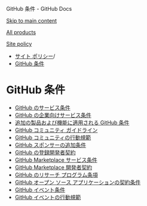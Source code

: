 GitHub 条件 - GitHub Docs

[Skip to main content](#main-content)

[All products](/ja)

[Site policy](/site-policy)

* [サイト ポリシー](/ja/site-policy)/
* [GitHub 条件](/ja/site-policy/github-terms)

GitHub 条件
==========

* [GitHub のサービス条件](/ja/site-policy/github-terms/github-terms-of-service)
* [GitHub の企業向けサービス条件](/ja/site-policy/github-terms/github-corporate-terms-of-service)
* [追加の製品および機能に適用される GitHub 条件](/ja/site-policy/github-terms/github-terms-for-additional-products-and-features)
* [GitHub コミュニティ ガイドライン](/ja/site-policy/github-terms/github-community-guidelines)
* [GitHub コミュニティの行動規範](/ja/site-policy/github-terms/github-community-code-of-conduct)
* [GitHub スポンサーの追加条件](/ja/site-policy/github-terms/github-sponsors-additional-terms)
* [GitHub の登録開発者契約](/ja/site-policy/github-terms/github-registered-developer-agreement)
* [GitHub Marketplace サービス条件](/ja/site-policy/github-terms/github-marketplace-terms-of-service)
* [GitHub Marketplace 開発者契約](/ja/site-policy/github-terms/github-marketplace-developer-agreement)
* [GitHub のリサーチ プログラム条項](/ja/site-policy/github-terms/github-research-program-terms)
* [GitHub オープン ソース アプリケーションの契約条件](/ja/site-policy/github-terms/github-open-source-applications-terms-and-conditions)
* [GitHub イベント条件](/ja/site-policy/github-terms/github-event-terms)
* [GitHub イベントの行動規範](/ja/site-policy/github-terms/github-event-code-of-conduct)

